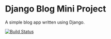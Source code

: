 # Django Blog Mini Project

A simple blog app written using Django.

[![Build Status](https://travis-ci.org/Jmcclain0129/django-blog.svg?branch=master)](https://travis-ci.org/Jmcclain0129/django-blog)
